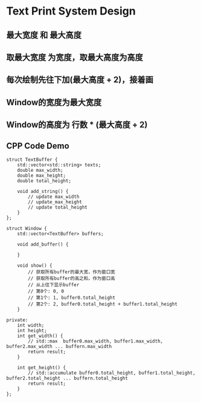 # Text Print System Design

## 最大宽度 和 最大高度 
## 取最大宽度 为宽度，取最大高度为高度
## 每次绘制先往下加(最大高度 + 2)，接着画
## Window的宽度为最大宽度
## Window的高度为 行数 * (最大高度  + 2)

## CPP Code Demo
```
struct TextBuffer {
    std::vector<std::string> texts;
    double max_width;
    double max_height;
    double total_height;

    void add_string() {
        // update max_width
        // update_max_height
        // update total_height
    }
};

struct Window {
    std::vector<TextBuffer> buffers;
    
    void add_buffer() {
        
    }

    void show() {
        // 获取所有buffer的最大宽，作为窗口宽
        // 获取所有buffer的高之和，作为窗口高
        // 从上往下显示buffer
        // 第0个: 0, 0
        // 第1个: 1, buffer0.total_height
        // 第2个: 2, buffer0.total_height + buffer1.total_height
    }

private:
    int width;
    int height;
    int get_width() {
        // std::max  buffer0.max_width, buffer1.max_width, buffer2.max_width ... buffern.max_width
        return result;
    }

    int get_height() {
        // std::accumulate buffer0.total_height, buffer1.total_height, buffer2.total_height ... buffern.total_height
        return result;
    }
};
```

